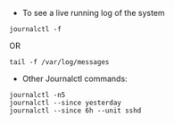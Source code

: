 * To see a live running log of the system
```
journalctl -f
```
OR
```
tail -f /var/log/messages
```

* Other Journalctl commands:
```
journalctl -n5
journalctl --since yesterday
journalctl --since 6h --unit sshd
```

